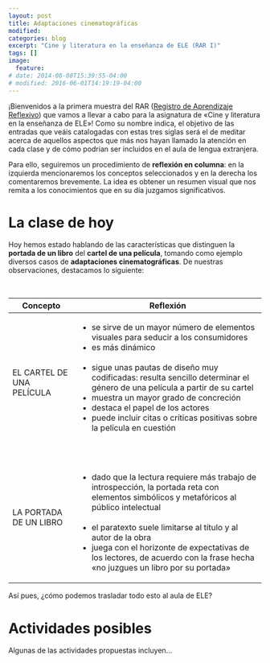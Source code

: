 ```yaml
---
layout: post
title: Adaptaciones cinematográficas
modified:
categories: blog
excerpt: "Cine y literatura en la enseñanza de ELE (RAR I)"
tags: []
image:
  feature:
# date: 2014-08-08T15:39:55-04:00
# modified: 2016-06-01T14:19:19-04:00
---
```

¡Bienvenidos a la primera muestra del RAR ([Registro de Aprendizaje Reflexivo](https://www.practicareflexiva.pro/registro-aprendizaje-reflexivo/)) que vamos a llevar a cabo para la asignatura de «Cine y literatura en la enseñanza de ELE»! Como su nombre indica, el objetivo de las entradas que veáis catalogadas con estas tres siglas será el de meditar acerca de aquellos aspectos que más nos hayan llamado la atención en cada clase y de cómo podrían ser incluidos en el aula de lengua extranjera. 

Para ello, seguiremos un procedimiento de **reflexión en columna**: en la izquierda mencionaremos los conceptos seleccionados y en la derecha los comentaremos brevemente. La idea es obtener un resumen visual que nos remita a los conocimientos que en su día juzgamos significativos.

# La clase de hoy

Hoy hemos estado hablando de las características que distinguen la **portada de un libro** del **cartel de una película**, tomando como ejemplo diversos casos de **adaptaciones cinematográficas**. De nuestras observaciones, destacamos lo siguiente:

<table>
  <thead>
    <tr>
      <th>Concepto</th>
      <th>Reflexión</th>
    </tr>
  </thead>
  <tbody>
    <tr>
      <td>EL CARTEL DE UNA PELÍCULA</td>
      <td>
        <ul>
          <li>se sirve de un mayor número de elementos visuales para seducir a los consumidores</li>
          <li>es más dinámico</li>
          <li>sigue unas pautas de diseño muy codificadas: resulta sencillo determinar el género de una película a partir de su cartel</li>
          <li>muestra un mayor grado de concreción</li>
          <li>destaca el papel de los actores</li>
          <li>puede incluir citas o críticas positivas sobre la película en cuestión</li>
        </ul>
      </td>
    </tr>
    <tr>
      <td>LA PORTADA DE UN LIBRO</td>
      <td>
        <ul>
          <li>dado que la lectura requiere más trabajo de introspección, la portada reta con elementos simbólicos y metafóricos al público intelectual</li>
          <li>el paratexto suele limitarse al título y al autor de la obra</li>
          <li>juega con el horizonte de expectativas de los lectores, de acuerdo con la frase hecha «no juzgues un libro por su portada»</li>
        </ul>
      </td>
    </tr>
  </tbody>
</table>

Así pues, ¿cómo podemos trasladar todo esto al aula de ELE?

# Actividades posibles

Algunas de las actividades propuestas incluyen...
